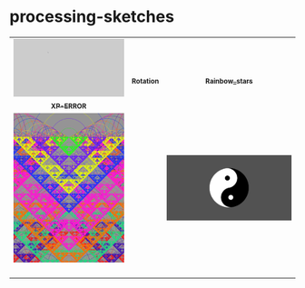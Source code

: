 # processing-sketches


<table>
  <tr>
    <td align="center">
<a href="https://github.com/saiphanindra1010/processing-sketches/tree/master/sketch-01(windows%20XP%20error)/error"><img src="https://github.com/saiphanindra1010/processing-sketches/blob/master/Sample-images/XP-error.gif" width="400px;" alt=""/>
<br />
<sub><b>XP-ERROR</b></sub>
</a>
<br/>
</td>
    <td align="center">
<a href="https://github.com/saiphanindra1010/processing-sketches/tree/master/sketch-02(rotating_earth)/rotating_earth"><img src="https://github.com/saiphanindra1010/processing-sketches/blob/master/Sample-images/rotating_earth.gif" width="400px;" alt=""/>
<br />
<sub><b>Rotation</b></sub>
</a>
<br/>
</td>

 <td align="center">
<a href="https://github.com/saiphanindra1010/processing-sketches/tree/master/sketch-03(rainbow%20stars)/rainbow_stars"><img src="https://github.com/saiphanindra1010/processing-sketches/blob/master/Sample-images/rainbow_stars.gif" width="400px;" alt=""/>
<br />
<sub><b>Rainbow_stars</b></sub>
</a>
<br/>
</td>
  </tr>
  
  <tr>
    <td align="center">
<a href="https://github.com/saiphanindra1010/processing-sketches/blob/master/sketch-04(recursive%20art)/recursive_art/recursive_art.pde"><img src="https://github.com/saiphanindra1010/processing-sketches/blob/master/Sample-images/recursive-art.gif" width="400px;" alt=""/>
<br />
<sub><b></b></sub>
</a>
<br/>
</td>
      <td align="center">
<a href="https://github.com/saiphanindra1010/processing-sketches/blob/master/sketch-05(Target%20particals)/target_particles/target_particles.pde"><img src="https://github.com/saiphanindra1010/processing-sketches/blob/master/Sample-images/TargetParticles.gif" width="400px;" alt=""/>
<br />
<sub><b></b></sub>
</a>
<br/>
</td>
      <td align="center">
<a href="https://github.com/saiphanindra1010/processing-sketches/blob/master/sketch-06(Yin%20yang)/Yin_Yang/Yin_Yang.pde"><img src="https://github.com/saiphanindra1010/processing-sketches/blob/master/Sample-images/Yin%20Yang.gif" width="400px;" alt=""/>
<br />
<sub><b></b></sub>
</a>
<br/>
</td>
</tr>
</table>
